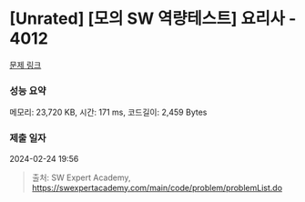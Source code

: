 # [Unrated] [모의 SW 역량테스트] 요리사 - 4012 

[문제 링크](https://swexpertacademy.com/main/code/problem/problemDetail.do?contestProbId=AWIeUtVakTMDFAVH) 

### 성능 요약

메모리: 23,720 KB, 시간: 171 ms, 코드길이: 2,459 Bytes

### 제출 일자

2024-02-24 19:56



> 출처: SW Expert Academy, https://swexpertacademy.com/main/code/problem/problemList.do